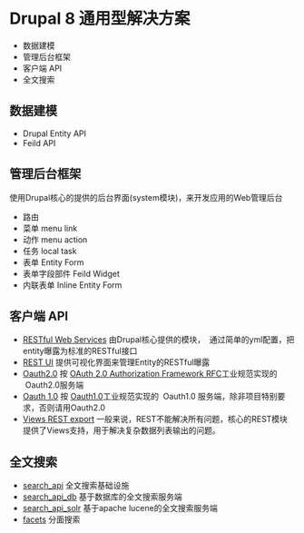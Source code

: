# Drupal 8 通用型解决方案

- 数据建模
- 管理后台框架
- 客户端 API
- 全文搜索

## 数据建模
- Drupal Entity API
- Feild API

## 管理后台框架
使用Drupal核心的提供的后台界面(system模块)，来开发应用的Web管理后台

- 路由
- 菜单 menu link
- 动作 menu action
- 任务 local task
- 表单 Entity Form
- 表单字段部件 Feild Widget
- 内联表单 Inline Entity Form

## 客户端 API
- [RESTful Web Services](https://www.drupal.org/docs/8/api/restful-web-services-api) 由Drupal核心提供的模块，
  通过简单的yml配置，把entity曝露为标准的RESTful接口
- [REST UI](https://www.drupal.org/docs/8/api/restui) 提供可视化界面来管理Entity的RESTful曝露
- [Oauth2.0](https://www.drupal.org/project/simple_oauth) 按
  [OAuth 2.0 Authorization Framework RFC](https://tools.ietf.org/html/rfc6749)工业规范实现的
  Oauth2.0服务端
- [Oauth 1.0](https://www.drupal.org/project/oauth) 按
  [Oauth1.0](https://tools.ietf.org/html/rfc5849)工业规范实现的
  Oauth1.0 服务端，除非项目特别要求，否则请用Oauth2.0
- [Views REST export](https://www.drupal.org/docs/8/core/modules/rest/get-on-views-generated-lists) 
  一般来说，REST不能解决所有问题，核心的REST模块提供了Views支持，用于解决复杂数据列表输出的问题。

## 全文搜索

- [search_api](https://www.drupal.org/project/search_api) 全文搜索基础设施
- [search_api_db](https://www.drupal.org/project/search_api_db) 基于数据库的全文搜索服务端
- [search_api_solr](https://www.drupal.org/project/search_api_solr) 基于apache lucene的全文搜索服务端
- [facets](https://www.drupal.org/project/facets) 分面搜索
